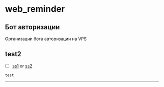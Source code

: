 # web_reminder

## Бот авторизации 

Организации бота авторизации на VPS


## test2

- [ ] [ss1](https://ya.ru) or [ss2](https://ya.ru) 

```
test
```

***
